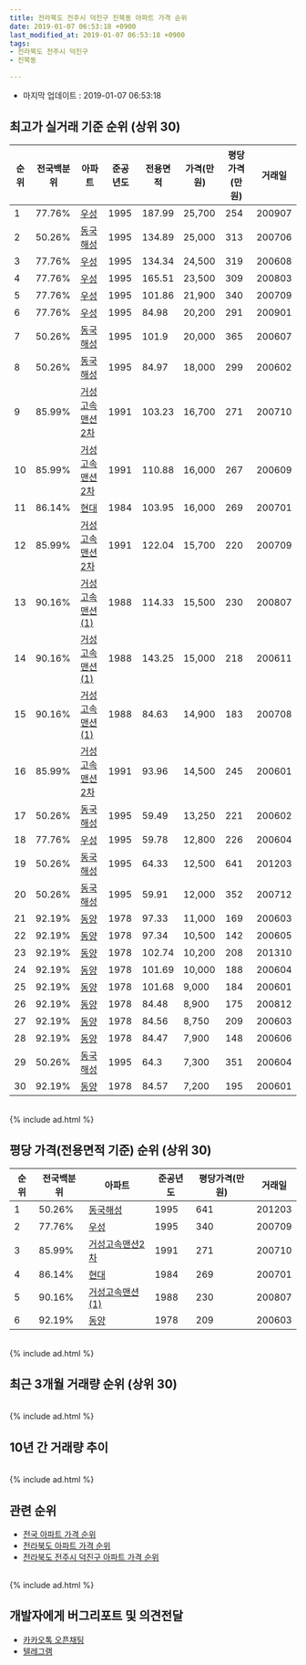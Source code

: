 ```yaml
---
title: 전라북도 전주시 덕진구 진북동 아파트 가격 순위
date: 2019-01-07 06:53:18 +0900
last_modified_at: 2019-01-07 06:53:18 +0900
tags:
- 전라북도 전주시 덕진구
- 진북동

---
```


* 마지막 업데이트 : 2019-01-07 06:53:18

## 최고가 실거래 기준 순위 (상위 30)


|순위|전국백분위|아파트|준공년도|전용면적|가격(만원)|평당가격(만원)|거래일|
|---|---|---|---|---|---|---|---|
|1|77.76%|[우성](https://search.naver.com/search.naver?query=%EC%A0%84%EB%9D%BC%EB%B6%81%EB%8F%84+%EC%A0%84%EC%A3%BC%EC%8B%9C+%EB%8D%95%EC%A7%84%EA%B5%AC+%EC%A7%84%EB%B6%81%EB%8F%99+%EC%9A%B0%EC%84%B1)|1995|187.99|25,700|254|200907|
|2|50.26%|[동국해성](https://search.naver.com/search.naver?query=%EC%A0%84%EB%9D%BC%EB%B6%81%EB%8F%84+%EC%A0%84%EC%A3%BC%EC%8B%9C+%EB%8D%95%EC%A7%84%EA%B5%AC+%EC%A7%84%EB%B6%81%EB%8F%99+%EB%8F%99%EA%B5%AD%ED%95%B4%EC%84%B1)|1995|134.89|25,000|313|200706|
|3|77.76%|[우성](https://search.naver.com/search.naver?query=%EC%A0%84%EB%9D%BC%EB%B6%81%EB%8F%84+%EC%A0%84%EC%A3%BC%EC%8B%9C+%EB%8D%95%EC%A7%84%EA%B5%AC+%EC%A7%84%EB%B6%81%EB%8F%99+%EC%9A%B0%EC%84%B1)|1995|134.34|24,500|319|200608|
|4|77.76%|[우성](https://search.naver.com/search.naver?query=%EC%A0%84%EB%9D%BC%EB%B6%81%EB%8F%84+%EC%A0%84%EC%A3%BC%EC%8B%9C+%EB%8D%95%EC%A7%84%EA%B5%AC+%EC%A7%84%EB%B6%81%EB%8F%99+%EC%9A%B0%EC%84%B1)|1995|165.51|23,500|309|200803|
|5|77.76%|[우성](https://search.naver.com/search.naver?query=%EC%A0%84%EB%9D%BC%EB%B6%81%EB%8F%84+%EC%A0%84%EC%A3%BC%EC%8B%9C+%EB%8D%95%EC%A7%84%EA%B5%AC+%EC%A7%84%EB%B6%81%EB%8F%99+%EC%9A%B0%EC%84%B1)|1995|101.86|21,900|340|200709|
|6|77.76%|[우성](https://search.naver.com/search.naver?query=%EC%A0%84%EB%9D%BC%EB%B6%81%EB%8F%84+%EC%A0%84%EC%A3%BC%EC%8B%9C+%EB%8D%95%EC%A7%84%EA%B5%AC+%EC%A7%84%EB%B6%81%EB%8F%99+%EC%9A%B0%EC%84%B1)|1995|84.98|20,200|291|200901|
|7|50.26%|[동국해성](https://search.naver.com/search.naver?query=%EC%A0%84%EB%9D%BC%EB%B6%81%EB%8F%84+%EC%A0%84%EC%A3%BC%EC%8B%9C+%EB%8D%95%EC%A7%84%EA%B5%AC+%EC%A7%84%EB%B6%81%EB%8F%99+%EB%8F%99%EA%B5%AD%ED%95%B4%EC%84%B1)|1995|101.9|20,000|365|200607|
|8|50.26%|[동국해성](https://search.naver.com/search.naver?query=%EC%A0%84%EB%9D%BC%EB%B6%81%EB%8F%84+%EC%A0%84%EC%A3%BC%EC%8B%9C+%EB%8D%95%EC%A7%84%EA%B5%AC+%EC%A7%84%EB%B6%81%EB%8F%99+%EB%8F%99%EA%B5%AD%ED%95%B4%EC%84%B1)|1995|84.97|18,000|299|200602|
|9|85.99%|[거성고속맨션2차](https://search.naver.com/search.naver?query=%EC%A0%84%EB%9D%BC%EB%B6%81%EB%8F%84+%EC%A0%84%EC%A3%BC%EC%8B%9C+%EB%8D%95%EC%A7%84%EA%B5%AC+%EC%A7%84%EB%B6%81%EB%8F%99+%EA%B1%B0%EC%84%B1%EA%B3%A0%EC%86%8D%EB%A7%A8%EC%85%982%EC%B0%A8)|1991|103.23|16,700|271|200710|
|10|85.99%|[거성고속맨션2차](https://search.naver.com/search.naver?query=%EC%A0%84%EB%9D%BC%EB%B6%81%EB%8F%84+%EC%A0%84%EC%A3%BC%EC%8B%9C+%EB%8D%95%EC%A7%84%EA%B5%AC+%EC%A7%84%EB%B6%81%EB%8F%99+%EA%B1%B0%EC%84%B1%EA%B3%A0%EC%86%8D%EB%A7%A8%EC%85%982%EC%B0%A8)|1991|110.88|16,000|267|200609|
|11|86.14%|[현대](https://search.naver.com/search.naver?query=%EC%A0%84%EB%9D%BC%EB%B6%81%EB%8F%84+%EC%A0%84%EC%A3%BC%EC%8B%9C+%EB%8D%95%EC%A7%84%EA%B5%AC+%EC%A7%84%EB%B6%81%EB%8F%99+%ED%98%84%EB%8C%80)|1984|103.95|16,000|269|200701|
|12|85.99%|[거성고속맨션2차](https://search.naver.com/search.naver?query=%EC%A0%84%EB%9D%BC%EB%B6%81%EB%8F%84+%EC%A0%84%EC%A3%BC%EC%8B%9C+%EB%8D%95%EC%A7%84%EA%B5%AC+%EC%A7%84%EB%B6%81%EB%8F%99+%EA%B1%B0%EC%84%B1%EA%B3%A0%EC%86%8D%EB%A7%A8%EC%85%982%EC%B0%A8)|1991|122.04|15,700|220|200709|
|13|90.16%|[거성고속맨션(1)](https://search.naver.com/search.naver?query=%EC%A0%84%EB%9D%BC%EB%B6%81%EB%8F%84+%EC%A0%84%EC%A3%BC%EC%8B%9C+%EB%8D%95%EC%A7%84%EA%B5%AC+%EC%A7%84%EB%B6%81%EB%8F%99+%EA%B1%B0%EC%84%B1%EA%B3%A0%EC%86%8D%EB%A7%A8%EC%85%98%281%29)|1988|114.33|15,500|230|200807|
|14|90.16%|[거성고속맨션(1)](https://search.naver.com/search.naver?query=%EC%A0%84%EB%9D%BC%EB%B6%81%EB%8F%84+%EC%A0%84%EC%A3%BC%EC%8B%9C+%EB%8D%95%EC%A7%84%EA%B5%AC+%EC%A7%84%EB%B6%81%EB%8F%99+%EA%B1%B0%EC%84%B1%EA%B3%A0%EC%86%8D%EB%A7%A8%EC%85%98%281%29)|1988|143.25|15,000|218|200611|
|15|90.16%|[거성고속맨션(1)](https://search.naver.com/search.naver?query=%EC%A0%84%EB%9D%BC%EB%B6%81%EB%8F%84+%EC%A0%84%EC%A3%BC%EC%8B%9C+%EB%8D%95%EC%A7%84%EA%B5%AC+%EC%A7%84%EB%B6%81%EB%8F%99+%EA%B1%B0%EC%84%B1%EA%B3%A0%EC%86%8D%EB%A7%A8%EC%85%98%281%29)|1988|84.63|14,900|183|200708|
|16|85.99%|[거성고속맨션2차](https://search.naver.com/search.naver?query=%EC%A0%84%EB%9D%BC%EB%B6%81%EB%8F%84+%EC%A0%84%EC%A3%BC%EC%8B%9C+%EB%8D%95%EC%A7%84%EA%B5%AC+%EC%A7%84%EB%B6%81%EB%8F%99+%EA%B1%B0%EC%84%B1%EA%B3%A0%EC%86%8D%EB%A7%A8%EC%85%982%EC%B0%A8)|1991|93.96|14,500|245|200601|
|17|50.26%|[동국해성](https://search.naver.com/search.naver?query=%EC%A0%84%EB%9D%BC%EB%B6%81%EB%8F%84+%EC%A0%84%EC%A3%BC%EC%8B%9C+%EB%8D%95%EC%A7%84%EA%B5%AC+%EC%A7%84%EB%B6%81%EB%8F%99+%EB%8F%99%EA%B5%AD%ED%95%B4%EC%84%B1)|1995|59.49|13,250|221|200602|
|18|77.76%|[우성](https://search.naver.com/search.naver?query=%EC%A0%84%EB%9D%BC%EB%B6%81%EB%8F%84+%EC%A0%84%EC%A3%BC%EC%8B%9C+%EB%8D%95%EC%A7%84%EA%B5%AC+%EC%A7%84%EB%B6%81%EB%8F%99+%EC%9A%B0%EC%84%B1)|1995|59.78|12,800|226|200604|
|19|50.26%|[동국해성](https://search.naver.com/search.naver?query=%EC%A0%84%EB%9D%BC%EB%B6%81%EB%8F%84+%EC%A0%84%EC%A3%BC%EC%8B%9C+%EB%8D%95%EC%A7%84%EA%B5%AC+%EC%A7%84%EB%B6%81%EB%8F%99+%EB%8F%99%EA%B5%AD%ED%95%B4%EC%84%B1)|1995|64.33|12,500|641|201203|
|20|50.26%|[동국해성](https://search.naver.com/search.naver?query=%EC%A0%84%EB%9D%BC%EB%B6%81%EB%8F%84+%EC%A0%84%EC%A3%BC%EC%8B%9C+%EB%8D%95%EC%A7%84%EA%B5%AC+%EC%A7%84%EB%B6%81%EB%8F%99+%EB%8F%99%EA%B5%AD%ED%95%B4%EC%84%B1)|1995|59.91|12,000|352|200712|
|21|92.19%|[동양](https://search.naver.com/search.naver?query=%EC%A0%84%EB%9D%BC%EB%B6%81%EB%8F%84+%EC%A0%84%EC%A3%BC%EC%8B%9C+%EB%8D%95%EC%A7%84%EA%B5%AC+%EC%A7%84%EB%B6%81%EB%8F%99+%EB%8F%99%EC%96%91)|1978|97.33|11,000|169|200603|
|22|92.19%|[동양](https://search.naver.com/search.naver?query=%EC%A0%84%EB%9D%BC%EB%B6%81%EB%8F%84+%EC%A0%84%EC%A3%BC%EC%8B%9C+%EB%8D%95%EC%A7%84%EA%B5%AC+%EC%A7%84%EB%B6%81%EB%8F%99+%EB%8F%99%EC%96%91)|1978|97.34|10,500|142|200605|
|23|92.19%|[동양](https://search.naver.com/search.naver?query=%EC%A0%84%EB%9D%BC%EB%B6%81%EB%8F%84+%EC%A0%84%EC%A3%BC%EC%8B%9C+%EB%8D%95%EC%A7%84%EA%B5%AC+%EC%A7%84%EB%B6%81%EB%8F%99+%EB%8F%99%EC%96%91)|1978|102.74|10,200|208|201310|
|24|92.19%|[동양](https://search.naver.com/search.naver?query=%EC%A0%84%EB%9D%BC%EB%B6%81%EB%8F%84+%EC%A0%84%EC%A3%BC%EC%8B%9C+%EB%8D%95%EC%A7%84%EA%B5%AC+%EC%A7%84%EB%B6%81%EB%8F%99+%EB%8F%99%EC%96%91)|1978|101.69|10,000|188|200604|
|25|92.19%|[동양](https://search.naver.com/search.naver?query=%EC%A0%84%EB%9D%BC%EB%B6%81%EB%8F%84+%EC%A0%84%EC%A3%BC%EC%8B%9C+%EB%8D%95%EC%A7%84%EA%B5%AC+%EC%A7%84%EB%B6%81%EB%8F%99+%EB%8F%99%EC%96%91)|1978|101.68|9,000|184|200601|
|26|92.19%|[동양](https://search.naver.com/search.naver?query=%EC%A0%84%EB%9D%BC%EB%B6%81%EB%8F%84+%EC%A0%84%EC%A3%BC%EC%8B%9C+%EB%8D%95%EC%A7%84%EA%B5%AC+%EC%A7%84%EB%B6%81%EB%8F%99+%EB%8F%99%EC%96%91)|1978|84.48|8,900|175|200812|
|27|92.19%|[동양](https://search.naver.com/search.naver?query=%EC%A0%84%EB%9D%BC%EB%B6%81%EB%8F%84+%EC%A0%84%EC%A3%BC%EC%8B%9C+%EB%8D%95%EC%A7%84%EA%B5%AC+%EC%A7%84%EB%B6%81%EB%8F%99+%EB%8F%99%EC%96%91)|1978|84.56|8,750|209|200603|
|28|92.19%|[동양](https://search.naver.com/search.naver?query=%EC%A0%84%EB%9D%BC%EB%B6%81%EB%8F%84+%EC%A0%84%EC%A3%BC%EC%8B%9C+%EB%8D%95%EC%A7%84%EA%B5%AC+%EC%A7%84%EB%B6%81%EB%8F%99+%EB%8F%99%EC%96%91)|1978|84.47|7,900|148|200606|
|29|50.26%|[동국해성](https://search.naver.com/search.naver?query=%EC%A0%84%EB%9D%BC%EB%B6%81%EB%8F%84+%EC%A0%84%EC%A3%BC%EC%8B%9C+%EB%8D%95%EC%A7%84%EA%B5%AC+%EC%A7%84%EB%B6%81%EB%8F%99+%EB%8F%99%EA%B5%AD%ED%95%B4%EC%84%B1)|1995|64.3|7,300|351|200604|
|30|92.19%|[동양](https://search.naver.com/search.naver?query=%EC%A0%84%EB%9D%BC%EB%B6%81%EB%8F%84+%EC%A0%84%EC%A3%BC%EC%8B%9C+%EB%8D%95%EC%A7%84%EA%B5%AC+%EC%A7%84%EB%B6%81%EB%8F%99+%EB%8F%99%EC%96%91)|1978|84.57|7,200|195|200601|


<br>
{% include ad.html %}
<br>

## 평당 가격(전용면적 기준) 순위 (상위 30)


|순위|전국백분위|아파트|준공년도|평당가격(만원)|거래일|
|---|---|---|---|---|---|
|1|50.26%|[동국해성](https://search.naver.com/search.naver?query=%EC%A0%84%EB%9D%BC%EB%B6%81%EB%8F%84+%EC%A0%84%EC%A3%BC%EC%8B%9C+%EB%8D%95%EC%A7%84%EA%B5%AC+%EC%A7%84%EB%B6%81%EB%8F%99+%EB%8F%99%EA%B5%AD%ED%95%B4%EC%84%B1)|1995|641|201203|
|2|77.76%|[우성](https://search.naver.com/search.naver?query=%EC%A0%84%EB%9D%BC%EB%B6%81%EB%8F%84+%EC%A0%84%EC%A3%BC%EC%8B%9C+%EB%8D%95%EC%A7%84%EA%B5%AC+%EC%A7%84%EB%B6%81%EB%8F%99+%EC%9A%B0%EC%84%B1)|1995|340|200709|
|3|85.99%|[거성고속맨션2차](https://search.naver.com/search.naver?query=%EC%A0%84%EB%9D%BC%EB%B6%81%EB%8F%84+%EC%A0%84%EC%A3%BC%EC%8B%9C+%EB%8D%95%EC%A7%84%EA%B5%AC+%EC%A7%84%EB%B6%81%EB%8F%99+%EA%B1%B0%EC%84%B1%EA%B3%A0%EC%86%8D%EB%A7%A8%EC%85%982%EC%B0%A8)|1991|271|200710|
|4|86.14%|[현대](https://search.naver.com/search.naver?query=%EC%A0%84%EB%9D%BC%EB%B6%81%EB%8F%84+%EC%A0%84%EC%A3%BC%EC%8B%9C+%EB%8D%95%EC%A7%84%EA%B5%AC+%EC%A7%84%EB%B6%81%EB%8F%99+%ED%98%84%EB%8C%80)|1984|269|200701|
|5|90.16%|[거성고속맨션(1)](https://search.naver.com/search.naver?query=%EC%A0%84%EB%9D%BC%EB%B6%81%EB%8F%84+%EC%A0%84%EC%A3%BC%EC%8B%9C+%EB%8D%95%EC%A7%84%EA%B5%AC+%EC%A7%84%EB%B6%81%EB%8F%99+%EA%B1%B0%EC%84%B1%EA%B3%A0%EC%86%8D%EB%A7%A8%EC%85%98%281%29)|1988|230|200807|
|6|92.19%|[동양](https://search.naver.com/search.naver?query=%EC%A0%84%EB%9D%BC%EB%B6%81%EB%8F%84+%EC%A0%84%EC%A3%BC%EC%8B%9C+%EB%8D%95%EC%A7%84%EA%B5%AC+%EC%A7%84%EB%B6%81%EB%8F%99+%EB%8F%99%EC%96%91)|1978|209|200603|


<br>
{% include ad.html %}
<br>

## 최근 3개월 거래량 순위 (상위 30)


<div style="width:100%;">
    <canvas id="deal_count_ranking" height="250"></canvas>
</div>


<script>
new Chart(document.getElementById("deal_count_ranking"), {
    type: 'horizontalBar',
    data: {
        labels: ['우성', '동국해성', '동양', '거성고속맨션(1)', '현대'],
        datasets: [{
            label: '실거래 수',
            data: [9, 1, 1, 1, 1],
            borderColor: "rgba(255, 0, 128, 1)",
            backgroundColor: "rgba(255, 0, 128, 0.5)",
            fill: false,
        }]
    },
    options: {
        responsive: true,
        title: {
            display: true,
            text: '최근 3개월 거래량 순위'
        },
        tooltips: {
            mode: 'index',
            intersect: false,
            callbacks: {
                title: function(tooltipItems, data) {
                    return "실거래 수:";
                },
                label: function(tooltipItem, data) {
                    return data.labels[tooltipItem.index] + ": " + tooltipItem.xLabel;
                }
            }
        },
        hover: {
            mode: 'nearest',
            intersect: true
        },
        scales: {
            xAxes: [{
                display: true,
                scaleLabel: {
                    display: true,
                    labelString: '실거래 수'
                },
                ticks: {
                    suggestedMin: 0,
                }
            }],
            yAxes: [{
                display: true,
                ticks: {
                    autoSkip: false,
                    callback: function(value, index, values) {
                        if (value.length > 15)
                            return value.substr(0, 13) + "...";
                        else
                            return value;
                    }
                },
                scaleLabel: {
                    display: false,
                }
            }]
        }
    }
});

</script>


<br>
{% include ad.html %}
<br>

## 10년 간 거래량 추이


<div style="width:100%;">
    <canvas id="deal_progress" height="250"></canvas>
</div>

<script>
new Chart(document.getElementById("deal_progress"), {
    type: 'line',
    data: {
        labels: ['200901','200902','200903','200904','200905','200906','200907','200908','200909','200910','200911','200912','201001','201002','201003','201004','201005','201006','201007','201008','201009','201010','201011','201012','201101','201102','201103','201104','201105','201106','201107','201108','201109','201110','201111','201112','201201','201202','201203','201204','201205','201206','201207','201208','201209','201210','201211','201212','201301','201302','201303','201304','201305','201306','201307','201308','201309','201310','201311','201312','201401','201402','201403','201404','201405','201406','201407','201408','201409','201410','201411','201412','201501','201502','201503','201504','201505','201506','201507','201508','201509','201510','201511','201512','201601','201602','201603','201604','201605','201606','201607','201608','201609','201610','201611','201612','201701','201702','201703','201704','201705','201706','201707','201708','201709','201710','201711','201712','201801','201802','201803','201804','201805','201806','201807','201808','201809','201810','201811','201812','201901'],
        datasets: [{
            label: '실거래 수',
            pointRadius: 1,
            data: [31, 34, 35, 21, 22, 21, 22, 29, 21, 34, 22, 21, 34, 16, 23, 13, 14, 12, 25, 17, 15, 20, 17, 12, 17, 16, 24, 26, 15, 12, 9, 9, 18, 14, 10, 12, 8, 17, 9, 10, 3, 6, 6, 10, 10, 7, 8, 10, 17, 13, 15, 14, 10, 16, 10, 13, 10, 19, 11, 20, 11, 25, 13, 15, 12, 12, 14, 8, 21, 25, 9, 12, 12, 10, 17, 26, 21, 11, 16, 19, 12, 14, 17, 11, 15, 12, 27, 16, 14, 15, 13, 11, 21, 31, 12, 10, 15, 19, 18, 20, 13, 16, 14, 15, 10, 10, 19, 11, 19, 17, 23, 13, 11, 8, 11, 13, 15, 8, 8, 4, 1],
            borderColor: "rgba(255, 201, 14, 1)",
            backgroundColor: "rgba(255, 201, 14, 0.5)",
            fill: true,
        }]
    },
    options: {
        responsive: true,
        title: {
            display: true,
            text: '10년간 거래량 추이'
        },
        tooltips: {
            mode: 'index',
            intersect: false,
        },
        hover: {
            mode: 'nearest',
            intersect: true
        },
        scales: {
            xAxes: [{
                display: true,
                scaleLabel: {
                    display: true,
                    labelString: '년/월'
                }
            }],
            yAxes: [{
                display: true,
                ticks: {
                    suggestedMin: 0,
                },
                scaleLabel: {
                    display: true,
                    labelString: '실거래 수'
                }
            }]
        }
    }
});

</script>


<br>
{% include ad.html %}
<br>

## 관련 순위

- [전국 아파트 가격 순위](https://inasie.github.io/apt-ranking/전국)
- [전라북도 아파트 가격 순위](https://inasie.github.io/apt-ranking/전라북도)
- [전라북도 전주시 덕진구 아파트 가격 순위](https://inasie.github.io/apt-ranking/전라북도-전주시-덕진구)


<br>
{% include ad.html %}
<br>

## 개발자에게 버그리포트 및 의견전달

- [카카오톡 오픈채팅](https://open.kakao.com/o/gLJUAP4)
- [텔레그램](https://t.me/inasie)

